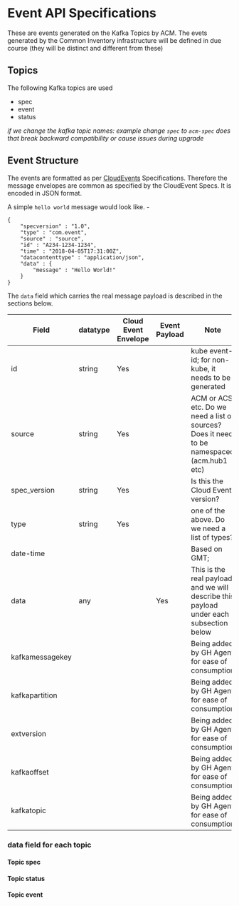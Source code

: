 # Event API Specifications
These are events generated on the Kafka Topics by ACM.   The evets generated by the Common Inventory infrastructure will be defined in due course (they will be distinct and different from these)

## Topics
The following Kafka topics are used
- spec
- event
- status

_if we change the kafka topic names: example change `spec` to `acm-spec` does that break backward compatibility or cause issues during upgrade_

## Event Structure

The events are formatted as per [CloudEvents](https://github.com/cloudevents/spec/blob/main/cloudevents/spec.md) Specifications. Therefore the message envelopes are common as specified by the CloudEvent Specs. It is encoded in JSON format.

A simple `hello world` message would look like.  - 
```
{
    "specversion" : "1.0",
    "type" : "com.event",
    "source" : "source",
    "id" : "A234-1234-1234",
    "time" : "2018-04-05T17:31:00Z",
    "datacontenttype" : "application/json",
    "data" : {
        "message" : "Hello World!"
    }
}
```

The `data` field which carries the real message payload is described in the sections below.

|Field|datatype|Cloud Event Envelope|Event Payload|Note|
|----|----|----|----|----|
|id|string|Yes||kube event-id; for non-kube, it needs to be generated|
|source|string|Yes||ACM or ACS etc. Do we need a list of sources? Does it need to be namespaced (acm.hub1 etc)|
|spec_version|string|Yes||Is this the Cloud Event version?|
|type|string|Yes||one of the above. Do we need a list of types?|
|date-time||||Based on GMT; |
|data|any||Yes|This is the real payload and we will describe this payload under each subsection below|
|kafkamessagekey||||Being added by GH Agent for ease of consumption|
|kafkapartition||||Being added by GH Agent for ease of consumption|
|extversion||||Being added by GH Agent for ease of consumption|,
|kafkaoffset||||Being added by GH Agent for ease of consumption|
|kafkatopic||||Being added by GH Agent for ease of consumption|

### data field for each topic

#### Topic spec

#### Topic status

#### Topic event


